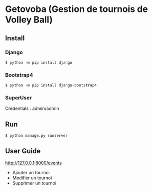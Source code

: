 # Getovoba (Gestion de tournois de Volley Ball)

## Install

### Django

    $ python -m pip install django

### Bootstrap4

    $ python -m pip install django-bootstrap4

### SuperUser

Credentials : admin/admin

## Run

    $ python manage.py runserver

## User Guide

http://127.0.0.1:8000/events

- Ajouter un tournoi
- Modifier un tournoi
- Supprimer un tournoi
